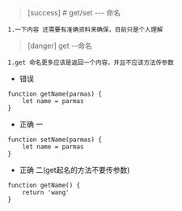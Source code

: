 >[success] # get/set --- 命名
~~~
1.一下内容 还需要有准确资料来确保，目前只是个人理解
~~~
>[danger] get --命名
~~~
1.get 命名更多应该是返回一个内容，并且不应该方法传参数
~~~
* 错误
~~~
function getName(parmas) {
    let name = parmas
}
~~~
* 正确 一
~~~
function setName(parmas) {
    let name = parmas
}
~~~
* 正确 二(get起名的方法不要传参数)
~~~
function getName() {
    return 'wang'
}
~~~
